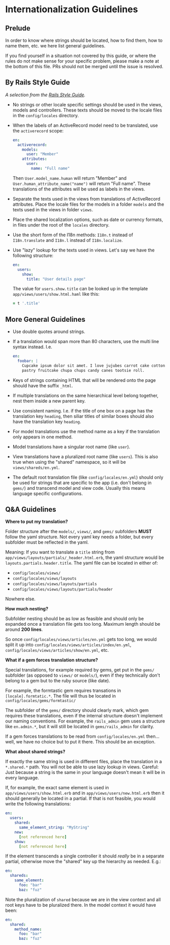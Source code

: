 Internationalization Guidelines
===============================

Prelude
--------------------------------------------------------------------------------

In order to know where strings should be located, how to find them, how to
name them, etc. we here list general guidelines.

If you find yourself in a situation not covered by this guide, or where the
rules do not make sense for your specific problem, please make a note at the
bottom of this file. PRs should not be merged until the issue is resolved.


By Rails Style Guide
--------------------------------------------------------------------------------

*A selection from the [Rails Style Guide](https://github.com/bbatsov/rails-style-guide#internationalization).*

* No strings or other locale specific settings should be used in the views,
  models and controllers. These texts should be moved to the locale files in
  the `config/locales` directory.

* When the labels of an ActiveRecord model need to be translated, use the
  `activerecord` scope:

  ```yaml
  en:
    activerecord:
      models:
        user: "Member"
      attributes:
        user:
          name: "Full name"
  ```

  Then `User.model_name.human` will return "Member" and
  `User.human_attribute_name("name")` will return "Full name". These
  translations of the attributes will be used as labels in the views.

* Separate the texts used in the views from translations of ActiveRecord
  attributes. Place the locale files for the models in a folder `models` and
  the texts used in the views in folder `views`.

* Place the shared localization options, such as date or currency formats, in
  files under the root of the `locales` directory.

* Use the short form of the I18n methods: `I18n.t` instead of `I18n.translate`
  and `I18n.l` instead of `I18n.localize`.

* Use "lazy" lookup for the texts used in views. Let's say we have the
  following structure:

  ```yaml
  en:
    users:
      show:
        title: "User details page"
  ```

  The value for `users.show.title` can be looked up in the template
  `app/views/users/show.html.haml` like this:

  ```Ruby
  = t '.title'
  ```


More General Guidelines
--------------------------------------------------------------------------------

* Use double quotes around strings.

* If a translation would span more than 80 characters, use the multi line
  syntax instead. I.e.
  ```yaml
  en:
    foobar: |
      Cupcake ipsum dolor sit amet. I love jujubes carrot cake cotton candy
      pastry fruitcake chupa chups candy canes tootsie roll.
  ```

* Keys of strings containing HTML that will be rendered onto the page should
  have the suffix `_html`.

* If multiple translations on the same hierarchical level belong together, nest
  them inside a new parent key.

* Use consistent naming. I.e. if the title of one box on a page has the
  translation key `heading`, then siliar titles of similar boxes should also
  have the translation key `heading`.

* For model translations use the method name as a key if the translation only
  appears in one method.

* Model translations have a singular root name (like `user`).

* View translations have a pluralized root name (like `users`). This is also
  true when using the "shared" namespace, so it will be `views/shareds/en.yml`.

* The default root translation file (like `config/locales/en.yml`) should only
  be used for strings that are specific to the app (i.e. don't belong in
  `gems/`) and transcend model and view code. Usually this means language
  specific configurations.

Q&A Guidelines
--------------------------------------------------------------------------------

**Where to put my translation?**

Folder structure after the `models/`, `views/`, and `gems/` subfolders **MUST**
follow the yaml structure. Not every yaml key needs a folder, but every
subfolder must be reflected in the yaml.

Meaning: If you want to translate a `title` string from
`app/views/layouts/partials/_header.html.erb`, the yaml structure would be
`layouts.partials.header.title`. The yaml file can be located in either of:

* `config/locales/views/`
* `config/locales/views/layouts`
* `config/locales/views/layouts/partials`
* `config/locales/views/layouts/partials/header`

Nowhere else.


**How much nesting?**

Subfolder nesting should be as low as feasible and should only be expanded
once a translation file gets too long. Maximum length should be around
**200 lines**.

So once `config/locales/views/articles/en.yml` gets too long, we would split
it up into `config/locales/views/articles/index/en.yml`,
`config/locales/views/articles/show/en.yml`, etc.


**What if a gem forces translation structure?**

Special translations, for example required by gems, get put in the
`gems/` subfolder (as opposed to `views/` or `models/`), even if they
technically don't belong to a gem but to the ruby source (like date).

For example, the formtastic gem requires transations in
`[locale].formtatic.*`. The file will thus be located in
`config/locales/gems/formtastic/`

The subfolder of the `gems/` directory should clearly mark, which gem requires
these translations, even if the internal structure doesn't implement our
naming conventions. For example, the `rails_admin` gem uses a structure like
`en.admin.*`, but it will still be located in `gems/rails_admin` for clarity.

If a gem forces translations to be read from `config/locales/en.yml` then… well,
we have no choice but to put it there. This should be an exception.

**What about shared strings?**

If exactly the same string is used in different files, place the translation in
a `*.shared.*` path. You will not be able to use lazy lookup in views.
Careful: Just because a string is the same in your language doesn't mean it
will be in every language.

If, for example, the exact same element is used in
`app/views/users/show.html.erb` and in `app/views/users/new.html.erb`
then it should generally be located in a partial. If that is not feasible,
you would write the following translations:

  ```yaml
  en:
    users:
      shared:
        same_element_string: "MyString"
      new:
        [not referenced here]
      show:
        [not referenced here]
  ```

If the element transcends a single controller it should *really* be in a
separate partial, otherwise move the "shared" key up the hierarchy as needed.
E.g.:

  ```yaml
  en:
    shareds:
      same_element:
        foo: "bar"
        baz: "fuz"
  ```

Note the pluralization of `shared` because we are in the view context and all
root keys have to be pluralized there. In the model context it would have been:

  ```yaml
  en:
    shared:
      method_name:
        foo: "bar"
        baz: "fuz"
  ```
